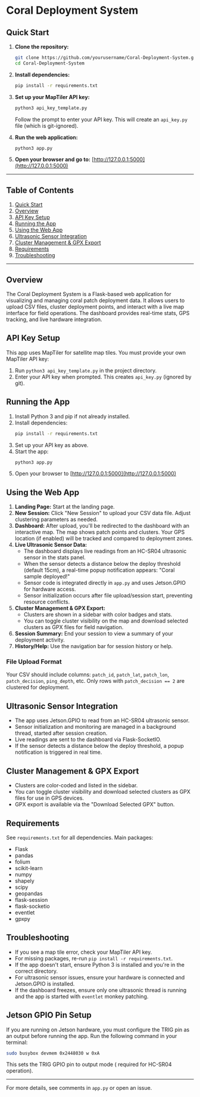 # Coral Deployment System

## Quick Start

1. **Clone the repository:**
    ```bash
    git clone https://github.com/yourusername/Coral-Deployment-System.git
    cd Coral-Deployment-System
    ```

2. **Install dependencies:**
    ```bash
    pip install -r requirements.txt
    ```

3. **Set up your MapTiler API key:**
    ```bash
    python3 api_key_template.py
    ```
    Follow the prompt to enter your API key. This will create an `api_key.py` file (which is git-ignored).

4. **Run the web application:**
    ```bash
    python3 app.py
    ```

5. **Open your browser and go to:**
    [http://127.0.0.1:5000](http://127.0.0.1:5000)

---

## Table of Contents

1. [Quick Start](#quick-start)
2. [Overview](#overview)
3. [API Key Setup](#api-key-setup)
4. [Running the App](#running-the-app)
5. [Using the Web App](#using-the-web-app)
6. [Ultrasonic Sensor Integration](#ultrasonic-sensor-integration)
7. [Cluster Management & GPX Export](#cluster-management--gpx-export)
8. [Requirements](#requirements)
9. [Troubleshooting](#troubleshooting)

---

## Overview

The Coral Deployment System is a Flask-based web application for visualizing and managing coral patch deployment data. It allows users to upload CSV files, cluster deployment points, and interact with a live map interface for field operations. The dashboard provides real-time stats, GPS tracking, and live hardware integration.

## API Key Setup

This app uses MapTiler for satellite map tiles. You must provide your own MapTiler API key:

1. Run `python3 api_key_template.py` in the project directory.
2. Enter your API key when prompted. This creates `api_key.py` (ignored by git).

## Running the App

1. Install Python 3 and pip if not already installed.
2. Install dependencies:
    ```bash
    pip install -r requirements.txt
    ```
3. Set up your API key as above.
4. Start the app:
    ```bash
    python3 app.py
    ```
5. Open your browser to [http://127.0.0.1:5000](http://127.0.0.1:5000)

## Using the Web App

1. **Landing Page:** Start at the landing page.
2. **New Session:** Click "New Session" to upload your CSV data file. Adjust clustering parameters as needed.
3. **Dashboard:** After upload, you'll be redirected to the dashboard with an interactive map. The map shows patch points and clusters. Your GPS location (if enabled) will be tracked and compared to deployment zones.
4. **Live Ultrasonic Sensor Data:**
    - The dashboard displays live readings from an HC-SR04 ultrasonic sensor in the stats panel.
    - When the sensor detects a distance below the deploy threshold (default 15cm), a real-time popup notification appears: "Coral sample deployed!"
    - Sensor code is integrated directly in `app.py` and uses Jetson.GPIO for hardware access.
    - Sensor initialization occurs after file upload/session start, preventing resource conflicts.
5. **Cluster Management & GPX Export:**
    - Clusters are shown in a sidebar with color badges and stats.
    - You can toggle cluster visibility on the map and download selected clusters as GPX files for field navigation.
6. **Session Summary:** End your session to view a summary of your deployment activity.
7. **History/Help:** Use the navigation bar for session history or help.

### File Upload Format

Your CSV should include columns: `patch_id`, `patch_lat`, `patch_lon`, `patch_decision`, `ping_depth`, etc. Only rows with `patch_decision == 2` are clustered for deployment.

## Ultrasonic Sensor Integration

- The app uses Jetson.GPIO to read from an HC-SR04 ultrasonic sensor.
- Sensor initialization and monitoring are managed in a background thread, started after session creation.
- Live readings are sent to the dashboard via Flask-SocketIO.
- If the sensor detects a distance below the deploy threshold, a popup notification is triggered in real time.

## Cluster Management & GPX Export

- Clusters are color-coded and listed in the sidebar.
- You can toggle cluster visibility and download selected clusters as GPX files for use in GPS devices.
- GPX export is available via the "Download Selected GPX" button.

## Requirements

See `requirements.txt` for all dependencies. Main packages:

- Flask
- pandas
- folium
- scikit-learn
- numpy
- shapely
- scipy
- geopandas
- flask-session
- flask-socketio
- eventlet
- gpxpy

## Troubleshooting

- If you see a map tile error, check your MapTiler API key.
- For missing packages, re-run `pip install -r requirements.txt`.
- If the app doesn't start, ensure Python 3 is installed and you're in the correct directory.
- For ultrasonic sensor issues, ensure your hardware is connected and Jetson.GPIO is installed.
- If the dashboard freezes, ensure only one ultrasonic thread is running and the app is started with `eventlet` monkey patching.

## Jetson GPIO Pin Setup

If you are running on Jetson hardware, you must configure the TRIG pin as an output before running the app. Run the following command in your terminal:

```bash
sudo busybox devmem 0x2448030 w 0xA
```

This sets the TRIG GPIO pin to output mode ( required for HC-SR04 operation).

---

For more details, see comments in `app.py` or open an issue.